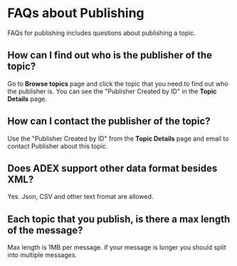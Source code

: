 # FAQs about Publishing

FAQs for publishing includes questions about publishing a topic.

## How can I find out who is the publisher of the topic? 

Go to **Browse topics** page and click the topic that you need to find out who the publisher is. You can see the "Publisher Created by ID" in the **Topic Details** page.

## How can I contact the publisher of the topic? 

Use the "Publisher Created by ID" from the **Topic Details** page and email to contact Publisher about this topic.

## Does ADEX support other data format besides XML? 

Yes. Json, CSV and other text fromat are allowed.

## Each topic that you publish, is there a max length of the message? 

Max length is 1MB per message. if your message is longer you should split into multiple messages.


